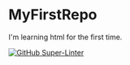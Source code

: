 # MyFirstRepo
I'm learning html for the first time.

[![GitHub Super-Linter](https://github.com/NiallDionne/MyFirstRepo/workflows/Lint%20Code%20Base/badge.svg)](https://github.com/marketplace/actions/super-linter)
